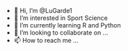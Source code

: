 - 👋 Hi, I’m @LuGarde1
- 👀 I’m interested in Sport Science
- 🌱 I’m currently learning R and Python 
- 💞️ I’m looking to collaborate on ...
- 📫 How to reach me ...

<!---
LuGarde1/LuGarde1 is a ✨ special ✨ repository because its `README.md` (this file) appears on your GitHub profile.
You can click the Preview link to take a look at your changes.
--->
